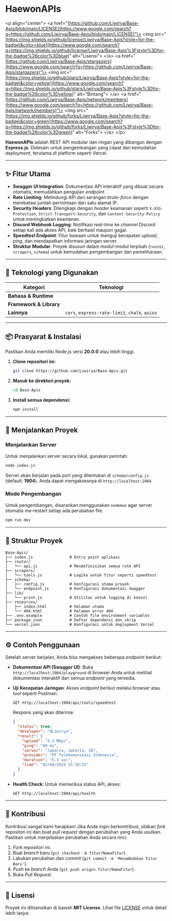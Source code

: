 # HaewonAPIs

\<p align="center"\>
\<a href="[https://github.com/Liwirya/Base-Apis/blob/main/LICENSE](https://www.google.com/search?q=https://github.com/Liwirya/Base-Apis/blob/main/LICENSE)"\>
\<img src="[https://img.shields.io/github/license/Liwirya/Base-Apis?style=for-the-badge\&color=blue](https://www.google.com/search?q=https://img.shields.io/github/license/Liwirya/Base-Apis%3Fstyle%3Dfor-the-badge%26color%3Dblue)" alt="Lisensi"\>
\</a\>
\<a href="[https://github.com/Liwirya/Base-Apis/stargazers](https://www.google.com/search?q=https://github.com/Liwirya/Base-Apis/stargazers)"\>
\<img src="[https://img.shields.io/github/stars/Liwirya/Base-Apis?style=for-the-badge\&color=yellow](https://www.google.com/search?q=https://img.shields.io/github/stars/Liwirya/Base-Apis%3Fstyle%3Dfor-the-badge%26color%3Dyellow)" alt="Bintang"\>
\</a\>
\<a href="[https://github.com/Liwirya/Base-Apis/network/members](https://www.google.com/search?q=https://github.com/Liwirya/Base-Apis/network/members)"\>
\<img src="[https://img.shields.io/github/forks/Liwirya/Base-Apis?style=for-the-badge\&color=green](https://www.google.com/search?q=https://img.shields.io/github/forks/Liwirya/Base-Apis%3Fstyle%3Dfor-the-badge%26color%3Dgreen)" alt="Forks"\>
\</a\>
\</p\>

**HaewonAPIs** adalah REST API modular dan ringan yang dibangun dengan **Express.js**. Didesain untuk pengembangan yang cepat dan kemudahan *deployment*, terutama di platform seperti Vercel.

-----

## ✨ Fitur Utama

  - **Swagger UI Integration**: Dokumentasi API interaktif yang dibuat secara otomatis, memudahkan pengujian *endpoint*.
  - **Rate Limiting**: Melindungi API dari serangan *brute-force* dengan membatasi jumlah permintaan dari satu alamat IP.
  - **Security Headers**: Dilengkapi dengan *header* keamanan seperti `X-XSS-Protection`, `Strict-Transport-Security`, dan `Content-Security-Policy` untuk meningkatkan keamanan.
  - **Discord Webhook Logging**: Notifikasi *real-time* ke *channel* Discord setiap kali ada akses API, baik berhasil maupun gagal.
  - **Speedtest Endpoint**: Fitur bawaan untuk menguji kecepatan *upload*, *ping*, dan mendapatkan informasi jaringan server.
  - **Struktur Modular**: Proyek disusun dalam modul-modul terpisah (`router`, `scrapers`, `schema`) untuk kemudahan pengembangan dan pemeliharaan.

-----

## 🔧 Teknologi yang Digunakan

| Kategori | Teknologi |
| --- | --- |
| **Bahasa & Runtime** |   |
| **Framework & Library** |   |
| **Lainnya** | `cors`, `express-rate-limit`, `chalk`, `axios` |

-----

## 📦 Prasyarat & Instalasi

Pastikan Anda memiliki Node.js versi **20.0.0** atau lebih tinggi.

1.  **Clone repositori ini:**
    ```bash
    git clone https://github.com/Liwirya/Base-Apis.git
    ```
2.  **Masuk ke direktori proyek:**
    ```bash
    cd Base-Apis
    ```
3.  **Install semua dependensi:**
    ```bash
    npm install
    ```

-----

## 🚀 Menjalankan Proyek

### Menjalankan Server

Untuk menjalankan server secara lokal, gunakan perintah:

```bash
node index.js
```

Server akan berjalan pada port yang ditentukan di `schema/config.js` (default: **1904**). Anda dapat mengaksesnya di `http://localhost:1904`.

### Mode Pengembangan

Untuk pengembangan, disarankan menggunakan `nodemon` agar server otomatis me-restart setiap ada perubahan file.

```bash
npm run dev
```

-----

## 📁 Struktur Proyek

```
Base-Apis/
├── index.js                # Entry point aplikasi
├── router/
│   └── api.js              # Mendefinisikan semua rute API
├── scrapers/
│   └── tools.js            # Logika untuk fitur seperti speedtest
├── schema/
│   ├── config.js           # Konfigurasi utama proyek
│   └── endpoint.js         # Konfigurasi dokumentasi Swagger
├── lib/
│   └── print.js            # Utilitas untuk logging di konsol
├── resources/
│   ├── index.html          # Halaman utama
│   └── 404.html            # Halaman error 404
├── .env.example            # Contoh file environment variables
├── package.json            # Daftar dependensi dan skrip
└── vercel.json             # Konfigurasi untuk deployment Vercel
```

-----

## ⚙️ Contoh Penggunaan

Setelah server berjalan, Anda bisa mengakses beberapa *endpoint* berikut:

  - **Dokumentasi API (Swagger UI)**:
    Buka `http://localhost:1904/playground` di browser Anda untuk melihat dokumentasi interaktif dari semua *endpoint* yang tersedia.

  - **Uji Kecepatan Jaringan**:
    Akses *endpoint* berikut melalui browser atau *tool* seperti Postman:

    ```
    GET http://localhost:1904/api/tools/speedtest
    ```

    Respons yang akan diterima:

    ```json
    {
      "status": true,
      "developer": "@Liwirya",
      "result": {
        "upload": "4.2 Mbps",
        "ping": "89 ms",
        "server": "Jakarta, Jakarta, ID",
        "provider": "PT Telekomunikasi Indonesia",
        "duration": "5.3 sec",
        "time": "01/04/2024 15:30:25"
      }
    }
    ```

  - **Health Check**:
    Untuk memeriksa status API, akses:

    ```
    GET http://localhost:1904/api/health
    ```

-----

## 🤝 Kontribusi

Kontribusi sangat kami harapkan\! Jika Anda ingin berkontribusi, silakan *fork* repositori ini dan buat *pull request* dengan perubahan yang Anda usulkan. Pastikan untuk menjelaskan perubahan Anda secara rinci.

1.  *Fork* repositori ini.
2.  Buat *branch* baru (`git checkout -b fitur/NamaFitur`).
3.  Lakukan perubahan dan *commit* (`git commit -m 'Menambahkan Fitur Baru'`).
4.  *Push* ke *branch* Anda (`git push origin fitur/NamaFitur`).
5.  Buka *Pull Request*.

-----

## 📜 Lisensi

Proyek ini dilisensikan di bawah **MIT License**. Lihat file [LICENSE](https://www.google.com/search?q=LICENSE) untuk detail lebih lanjut.
